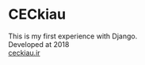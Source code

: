 # CECkiau
This is my first experience with Django.
<br>
Developed at 2018
<br>
<a href="https://www.ceckiau.ir">ceckiau.ir</a>

